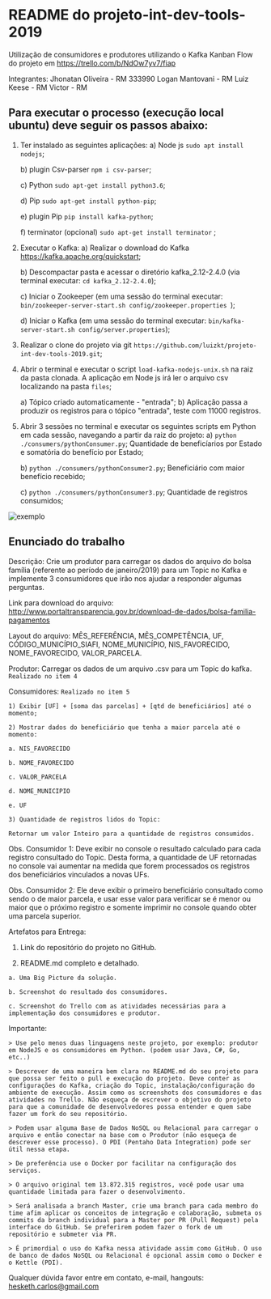 # README do projeto-int-dev-tools-2019
Utilização de consumidores e produtores utilizando o Kafka 
Kanban Flow do projeto em https://trello.com/b/NdOw7yv7/fiap

Integrantes:
    Jhonatan Oliveira - RM 333990
    Logan Mantovani   - RM 
    Luiz Keese        - RM
    Victor            - RM 
	
## Para executar o processo (execução local ubuntu) deve seguir os passos abaixo:
  1) Ter instalado as seguintes aplicações:
     a) Node js ```sudo apt install nodejs```;
     
     b) plugin Csv-parser ```npm i csv-parser```;
     
     c) Python ```sudo apt-get install python3.6```;
     
     d) Pip ```sudo apt-get install python-pip```;
     
     e) plugin Pip ```pip install kafka-python```;
     
     f) terminator (opcional) ```sudo apt-get install terminator``` ;
  
  2) Executar o Kafka:
     a) Realizar o download do Kafka https://kafka.apache.org/quickstart;
     
     b) Descompactar pasta e acessar o diretório kafka_2.12-2.4.0 (via terminal executar: ```cd kafka_2.12-2.4.0```);
     
     c) Iniciar o Zookeeper (em uma sessão do terminal executar: ```bin/zookeeper-server-start.sh config/zookeeper.properties ```);
     
     d) Iniciar o Kafka (em uma sessão do terminal executar: ```bin/kafka-server-start.sh config/server.properties```);

  3) Realizar o clone do projeto via git ```https://github.com/luizkt/projeto-int-dev-tools-2019.git```;
		
  4) Abrir o terminal e executar o script ```load-kafka-nodejs-unix.sh``` na raiz da pasta clonada. A aplicação em Node js irá ler o arquivo csv localizando na pasta ```files```;
      
     a) Tópico criado automaticamente - "entrada";
     b) Aplicação passa a produzir os registros para o tópico "entrada", teste com 11000 registros.
  
  5) Abrir 3 sessões no terminal e executar os seguintes scripts em Python em cada sessão, navegando a partir da raiz do projeto:
     a) ```python ./consumers/pythonConsumer.py```; Quantidade de beneficíarios por Estado e somatória do benefício por Estado;
     
     b) ```python ./consumers/pythonConsumer2.py```; Beneficiário com maior benefício recebido;
     
     c) ```python ./consumers/pythonConsumer3.py```; Quantidade de registros consumidos;
  
  ![exemplo](execucao-local-versao-com-java.gif)

## Enunciado do trabalho

Descrição: 
Crie um produtor para carregar os dados do arquivo do bolsa família (referente ao período de janeiro/2019) para um Topic no Kafka e implemente 3 consumidores que irão nos ajudar a responder algumas perguntas. 

Link para download do arquivo: http://www.portaltransparencia.gov.br/download-de-dados/bolsa-familia-pagamentos 

Layout do arquivo: MÊS_REFERÊNCIA, MÊS_COMPETÊNCIA, UF, CÓDIGO_MUNICÍPIO_SIAFI, NOME_MUNICÍPIO, NIS_FAVORECIDO, NOME_FAVORECIDO, VALOR_PARCELA. 

Produtor: Carregar os dados de um arquivo .csv para um Topic do kafka.  ```Realizado no item 4```

Consumidores:  ```Realizado no item 5```

    1) Exibir [UF] + [soma das parcelas] + [qtd de beneficiários] até o momento; 

    2) Mostrar dados do beneficiário que tenha a maior parcela até o momento: 

    a. NIS_FAVORECIDO 

    b. NOME_FAVORECIDO 

    c. VALOR_PARCELA 

    d. NOME_MUNICIPIO 

    e. UF 

    3) Quantidade de registros lidos do Topic: 

    Retornar um valor Inteiro para a quantidade de registros consumidos.  

Obs. Consumidor 1: Deve exibir no console o resultado calculado para cada registro consultado do Topic. Desta forma, a quantidade de UF retornadas no console vai aumentar na medida que forem processados os registros dos beneficiários vinculados a novas UFs. 

Obs. Consumidor 2: Ele deve exibir o primeiro beneficiário consultado como sendo o de maior parcela, e usar esse valor para verificar se é menor ou maior que o próximo registro e somente imprimir no console quando obter uma parcela superior. 

Artefatos para Entrega:  

   1) Link do repositório do projeto no GitHub. 

   2) README.md completo e detalhado. 

    a. Uma Big Picture da solução. 

    b. Screenshot do resultado dos consumidores. 

    c. Screenshot do Trello com as atividades necessárias para a implementação dos consumidores e produtor. 

Importante: 

    > Use pelo menos duas linguagens neste projeto, por exemplo: produtor em NodeJS e os consumidores em Python. (podem usar Java, C#, Go, etc..) 

    > Descrever de uma maneira bem clara no README.md do seu projeto para que possa ser feito o pull e execução do projeto. Deve conter as configurações do Kafka, criação do Topic, instalação/configuração do ambiente de execução. Assim como os screenshots dos consumidores e das atividades no Trello. Não esqueça de escrever o objetivo do projeto para que a comunidade de desenvolvedores possa entender e quem sabe fazer um fork do seu repositório. 

    > Podem usar alguma Base de Dados NoSQL ou Relacional para carregar o arquivo e então conectar na base com o Produtor (não esqueça de descrever esse processo). O PDI (Pentaho Data Integration) pode ser útil nessa etapa. 

    > De preferência use o Docker por facilitar na configuração dos serviços. 

    > O arquivo original tem 13.872.315 registros, você pode usar uma quantidade limitada para fazer o desenvolvimento. 

    > Será analisada a branch Master, crie uma branch para cada membro do time afim aplicar os conceitos de integração e colaboração, submeta os commits da branch individual para a Master por PR (Pull Request) pela interface do GitHub. Se preferirem podem fazer o fork de um repositório e submeter via PR. 

    > É primordial o uso do Kafka nessa atividade assim como GitHub. O uso de banco de dados NoSQL ou Relacional é opcional assim como o Docker e o Kettle (PDI). 


Qualquer dúvida favor entre em contato, e-mail, hangouts:
hesketh.carlos@gmail.com
